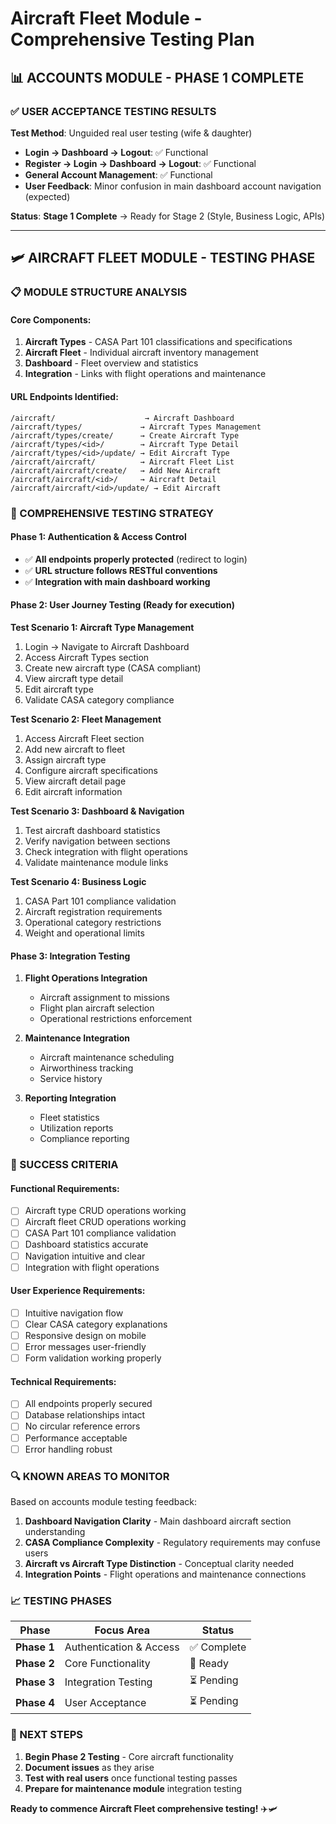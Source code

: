# Aircraft Fleet Module - Comprehensive Testing Plan

## 📊 **ACCOUNTS MODULE - PHASE 1 COMPLETE**

### **✅ USER ACCEPTANCE TESTING RESULTS**
**Test Method**: Unguided real user testing (wife & daughter)
- **Login → Dashboard → Logout**: ✅ Functional
- **Register → Login → Dashboard → Logout**: ✅ Functional  
- **General Account Management**: ✅ Functional
- **User Feedback**: Minor confusion in main dashboard account navigation (expected)

**Status**: **Stage 1 Complete** → Ready for Stage 2 (Style, Business Logic, APIs)

---

## 🛩️ **AIRCRAFT FLEET MODULE - TESTING PHASE**

### **📋 MODULE STRUCTURE ANALYSIS**

#### **Core Components:**
1. **Aircraft Types** - CASA Part 101 classifications and specifications
2. **Aircraft Fleet** - Individual aircraft inventory management
3. **Dashboard** - Fleet overview and statistics
4. **Integration** - Links with flight operations and maintenance

#### **URL Endpoints Identified:**
```
/aircraft/                    → Aircraft Dashboard
/aircraft/types/             → Aircraft Types Management
/aircraft/types/create/      → Create Aircraft Type
/aircraft/types/<id>/        → Aircraft Type Detail
/aircraft/types/<id>/update/ → Edit Aircraft Type
/aircraft/aircraft/          → Aircraft Fleet List
/aircraft/aircraft/create/   → Add New Aircraft
/aircraft/aircraft/<id>/     → Aircraft Detail
/aircraft/aircraft/<id>/update/ → Edit Aircraft
```

### **🧪 COMPREHENSIVE TESTING STRATEGY**

#### **Phase 1: Authentication & Access Control**
- ✅ **All endpoints properly protected** (redirect to login)
- ✅ **URL structure follows RESTful conventions**
- ✅ **Integration with main dashboard working**

#### **Phase 2: User Journey Testing** (Ready for execution)

**Test Scenario 1: Aircraft Type Management**
1. Login → Navigate to Aircraft Dashboard
2. Access Aircraft Types section
3. Create new aircraft type (CASA compliant)
4. View aircraft type detail
5. Edit aircraft type
6. Validate CASA category compliance

**Test Scenario 2: Fleet Management**  
1. Access Aircraft Fleet section
2. Add new aircraft to fleet
3. Assign aircraft type
4. Configure aircraft specifications
5. View aircraft detail page
6. Edit aircraft information

**Test Scenario 3: Dashboard & Navigation**
1. Test aircraft dashboard statistics
2. Verify navigation between sections
3. Check integration with flight operations
4. Validate maintenance module links

**Test Scenario 4: Business Logic**
1. CASA Part 101 compliance validation
2. Aircraft registration requirements
3. Operational category restrictions
4. Weight and operational limits

#### **Phase 3: Integration Testing**
1. **Flight Operations Integration**
   - Aircraft assignment to missions
   - Flight plan aircraft selection
   - Operational restrictions enforcement

2. **Maintenance Integration**
   - Aircraft maintenance scheduling
   - Airworthiness tracking
   - Service history

3. **Reporting Integration**
   - Fleet statistics
   - Utilization reports
   - Compliance reporting

### **🎯 SUCCESS CRITERIA**

#### **Functional Requirements:**
- [ ] Aircraft type CRUD operations working
- [ ] Aircraft fleet CRUD operations working  
- [ ] CASA Part 101 compliance validation
- [ ] Dashboard statistics accurate
- [ ] Navigation intuitive and clear
- [ ] Integration with flight operations

#### **User Experience Requirements:**
- [ ] Intuitive navigation flow
- [ ] Clear CASA category explanations
- [ ] Responsive design on mobile
- [ ] Error messages user-friendly
- [ ] Form validation working properly

#### **Technical Requirements:**
- [ ] All endpoints properly secured
- [ ] Database relationships intact
- [ ] No circular reference errors
- [ ] Performance acceptable
- [ ] Error handling robust

### **🔍 KNOWN AREAS TO MONITOR**

Based on accounts module testing feedback:
1. **Dashboard Navigation Clarity** - Main dashboard aircraft section understanding
2. **CASA Compliance Complexity** - Regulatory requirements may confuse users
3. **Aircraft vs Aircraft Type Distinction** - Conceptual clarity needed
4. **Integration Points** - Flight operations and maintenance connections

### **📈 TESTING PHASES**

| **Phase** | **Focus Area** | **Status** |
|-----------|----------------|------------|
| **Phase 1** | Authentication & Access | ✅ Complete |
| **Phase 2** | Core Functionality | 🔄 Ready |
| **Phase 3** | Integration Testing | ⏳ Pending |
| **Phase 4** | User Acceptance | ⏳ Pending |

### **🚀 NEXT STEPS**

1. **Begin Phase 2 Testing** - Core aircraft functionality
2. **Document issues** as they arise
3. **Test with real users** once functional testing passes
4. **Prepare for maintenance module** integration testing

**Ready to commence Aircraft Fleet comprehensive testing!** ✈️🛩️